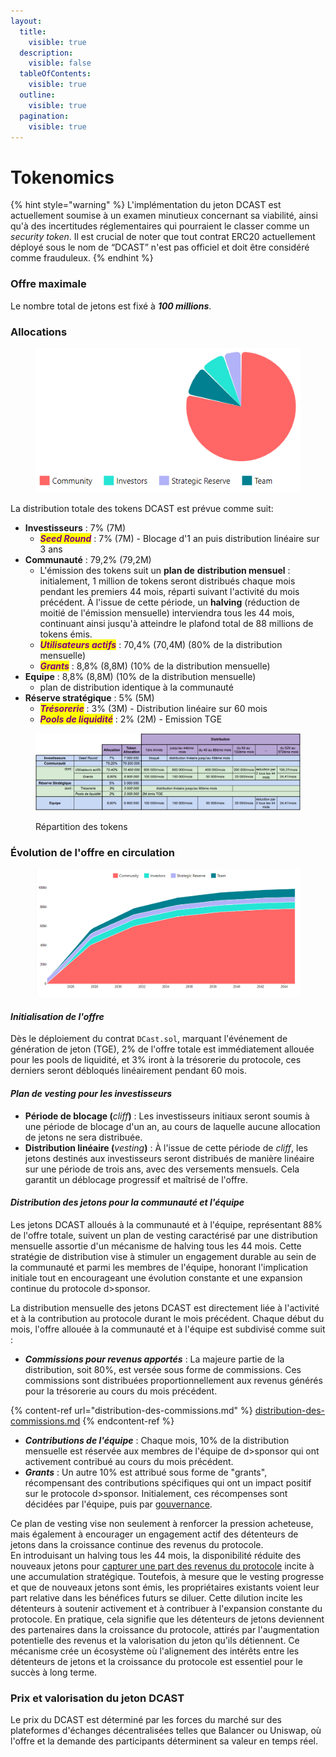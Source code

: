 ```yaml
---
layout:
  title:
    visible: true
  description:
    visible: false
  tableOfContents:
    visible: true
  outline:
    visible: true
  pagination:
    visible: true
---
```


# Tokenomics

{% hint style="warning" %}
L'implémentation du jeton DCAST est actuellement soumise à un examen minutieux concernant sa viabilité, ainsi qu'à des incertitudes réglementaires qui pourraient le classer comme un _security token_. Il est crucial de noter que tout contrat ERC20 actuellement déployé sous le nom de “DCAST” n'est pas officiel et doit être considéré comme frauduleux.
{% endhint %}

### **Offre maximale**

Le nombre total de jetons est fixé à _**100 millions**_.

### **Allocations**

<figure><img src="../../../.gitbook/assets/allocations.png" alt=""><figcaption></figcaption></figure>

La distribution totale des tokens DCAST est prévue comme suit:

* **Investisseurs** : 7% (7M)
  * _<mark style="color:purple;">**Seed Round**</mark>_ : 7% (7M) - Blocage d'1 an puis distribution linéaire sur 3 ans
* **Communauté** : 79,2% (79,2M)
  * L'émission des tokens suit un **plan de** **distribution mensuel** : initialement, 1 million de tokens seront distribués chaque mois pendant les premiers 44 mois, réparti suivant l'activité du mois précédent. À l'issue de cette période, un **halving** (réduction de moitié de l'émission mensuelle) interviendra tous les 44 mois, continuant ainsi jusqu'à atteindre le plafond total de 88 millions de tokens émis.
  * _<mark style="color:purple;">**Utilisateurs actifs**</mark>_ : 70,4% (70,4M) (80% de la distribution mensuelle)
  * _<mark style="color:purple;">**Grants**</mark>_ : 8,8% (8,8M) (10% de la distribution mensuelle)
* **Equipe** : 8,8% (8,8M) (10% de la distribution mensuelle)
  * plan de distribution identique à la communauté
* **Réserve stratégique** : 5% (5M)
  * _<mark style="color:purple;">**Trésorerie**</mark>_ : 3% (3M) - Distribution linéaire sur 60 mois&#x20;
  * _<mark style="color:purple;">**Pools de liquidité**</mark>_ : 2% (2M) - Emission TGE

<figure><img src="../../../.gitbook/assets/image.png" alt=""><figcaption><p>Répartition des tokens</p></figcaption></figure>

### **Évolution de l'offre en circulation**

<figure><img src="../../../.gitbook/assets/evolution de l&#x27;offre en circulation (1).png" alt=""><figcaption></figcaption></figure>

#### _**Initialisation de l'offre**_

Dès le déploiement du contrat `DCast.sol`, marquant l'événement de génération de jeton (TGE), 2% de l'offre totale est immédiatement allouée pour les pools de liquidité, et 3% iront à la trésorerie du protocole, ces derniers seront débloqués linéairement pendant 60 mois.&#x20;

#### _**Plan de vesting pour les investisseurs**_

* **Période de blocage (**_cliff_**)** : Les investisseurs initiaux seront soumis à une période de blocage d'un an, au cours de laquelle aucune allocation de jetons ne sera distribuée.
* **Distribution linéaire (**_vesting_**)** : À l'issue de cette période de _cliff_, les jetons destinés aux investisseurs seront distribués de manière linéaire sur une période de trois ans, avec des versements mensuels. Cela garantit un déblocage progressif et maîtrisé de l'offre.

#### _**Distribution des jetons pour la communauté et l'équipe**_&#x20;

Les jetons DCAST alloués à la communauté et à l'équipe, représentant 88% de l'offre totale, suivent un plan de vesting caractérisé par une distribution mensuelle assortie d'un mécanisme de halving tous les 44 mois. Cette stratégie de distribution vise à stimuler un engagement durable au sein de la communauté et parmi les membres de l'équipe, honorant l'implication initiale tout en encourageant une évolution constante et une expansion continue du protocole d>sponsor.

La distribution mensuelle des jetons DCAST est directement liée à l'activité et à la contribution au protocole durant le mois précédent. Chaque début du mois, l'offre allouée à la communauté et à l'équipe est subdivisé comme suit :

* _**Commissions pour revenus apportés**_ : La majeure partie de la distribution, soit 80%, est versée sous forme de commissions. Ces commissions sont distribuées proportionnellement aux revenus générés pour la trésorerie au cours du mois précédent.

{% content-ref url="distribution-des-commissions.md" %}
[distribution-des-commissions.md](distribution-des-commissions.md)
{% endcontent-ref %}

* _**Contributions de l'équipe**_ : Chaque mois, 10% de la distribution mensuelle est réservée aux membres de l'équipe de d>sponsor qui ont activement contribué au cours du mois précédent.
* _**Grants**_ : Un autre 10% est attribué sous forme de "grants", récompensant des contributions spécifiques qui ont un impact positif sur le protocole d>sponsor. Initialement, ces récompenses sont décidées par l'équipe, puis par [gouvernance](../vedcast-and-vedcastlp/gouvernance.md).

Ce plan de vesting vise non seulement à renforcer la pression acheteuse, mais également à encourager un engagement actif des détenteurs de jetons dans la croissance continue des revenus du protocole.\
En introduisant un halving tous les 44 mois, la disponibilité réduite des nouveaux jetons pour [capturer une part des revenus du protocole](../vedcast-and-vedcastlp/recompenses.md) incite à une accumulation stratégique. Toutefois, à mesure que le vesting progresse et que de nouveaux jetons sont émis, les propriétaires existants voient leur part relative dans les bénéfices futurs se diluer. Cette dilution incite les détenteurs à soutenir activement et à contribuer à l'expansion constante du protocole. En pratique, cela signifie que les détenteurs de jetons deviennent des partenaires dans la croissance du protocole, attirés par l'augmentation potentielle des revenus et la valorisation du jeton qu'ils détiennent. Ce mécanisme crée un écosystème où l'alignement des intérêts entre les détenteurs de jetons et la croissance du protocole est essentiel pour le succès à long terme.

### Prix et valorisation du jeton DCAST

Le prix du DCAST est déterminé par les forces du marché sur des plateformes d'échanges décentralisées telles que Balancer ou Uniswap, où l'offre et la demande des participants déterminent sa valeur en temps réel.
